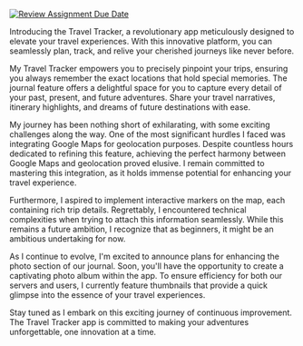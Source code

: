 [![Review Assignment Due Date](https://classroom.github.com/assets/deadline-readme-button-24ddc0f5d75046c5622901739e7c5dd533143b0c8e959d652212380cedb1ea36.svg)](https://classroom.github.com/a/vl9UEny0)

Introducing the Travel Tracker, a revolutionary app meticulously designed to elevate your travel experiences. With this innovative platform, you can seamlessly plan, track, and relive your cherished journeys like never before. 

My Travel Tracker empowers you to precisely pinpoint your trips, ensuring you always remember the exact locations that hold special memories. The journal feature offers a delightful space for you to capture every detail of your past, present, and future adventures. Share your travel narratives, itinerary highlights, and dreams of future destinations with ease.

My journey has been nothing short of exhilarating, with some exciting challenges along the way. One of the most significant hurdles I faced was integrating Google Maps for geolocation purposes. Despite countless hours dedicated to refining this feature, achieving the perfect harmony between Google Maps and geolocation proved elusive. I remain committed to mastering this integration, as it holds immense potential for enhancing your travel experience.

Furthermore, I aspired to implement interactive markers on the map, each containing rich trip details. Regrettably, I encountered technical complexities when trying to attach this information seamlessly. While this remains a future ambition, I recognize that as beginners, it might be an ambitious undertaking for now.

As I continue to evolve, I'm excited to announce plans for enhancing the photo section of our journal. Soon, you'll have the opportunity to create a captivating photo album within the app. To ensure efficiency for both our servers and users, I currently feature thumbnails that provide a quick glimpse into the essence of your travel experiences.

Stay tuned as I embark on this exciting journey of continuous improvement. The Travel Tracker app is committed to making your adventures unforgettable, one innovation at a time.
